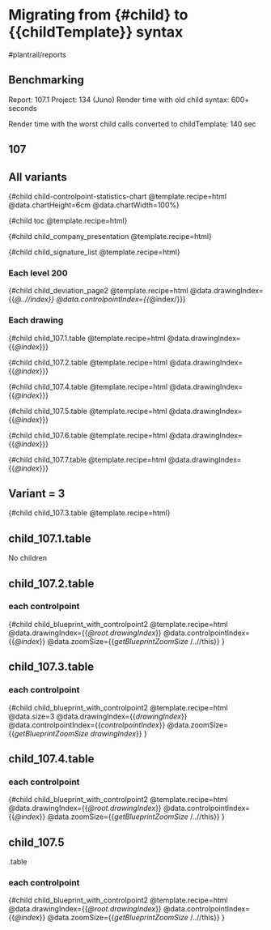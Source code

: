 # Migrating from {#child} to {{childTemplate}} syntax
#plantrail/reports


## Benchmarking
Report: 107.1
Project: 134 (Juno)
Render time with old child syntax: 600+ seconds

Render time with the worst child calls converted to childTemplate: 140 sec



## 107
## All variants
{#child child-controlpoint-statistics-chart @template.recipe=html @data.chartHeight=6cm @data.chartWidth=100%}

{#child toc @template.recipe=html}

{#child child_company_presentation @template.recipe=html}

{#child child_signature_list @template.recipe=html}

### Each level 200
{#child child_deviation_page2 @template.recipe=html @data.drawingIndex={{*@..//index}} @data.controlpointIndex={{*@index/}}}

### Each drawing
{#child child_107.1.table @template.recipe=html @data.drawingIndex={{*@index*}}}

{#child child_107.2.table @template.recipe=html @data.drawingIndex={{*@index*}}}

{#child child_107.4.table @template.recipe=html @data.drawingIndex={{*@index*}}}

{#child child_107.5.table @template.recipe=html @data.drawingIndex={{*@index*}}}

{#child child_107.6.table @template.recipe=html @data.drawingIndex={{*@index*}}}

{#child child_107.7.table @template.recipe=html @data.drawingIndex={{*@index*}}}

## Variant = 3
{#child child_107.3.table @template.recipe=html}

## child_107.1.table
No children

## child_107.2.table
### each controlpoint
{#child child_blueprint_with_controlpoint2 @template.recipe=html @data.drawingIndex={{*@root.drawingIndex*}} @data.controlpointIndex={{*@index*}} @data.zoomSize={{*getBlueprintZoomSize* /..//this}} }

## child_107.3.table
### each controlpoint
{#child child_blueprint_with_controlpoint2 @template.recipe=html @data.size=3 @data.drawingIndex={{*drawingIndex*}} @data.controlpointIndex={{*controlpointIndex*}} @data.zoomSize={{*getBlueprintZoomSize* *drawingIndex*}} }

## child_107.4.table
### each controlpoint
{#child child_blueprint_with_controlpoint2 @template.recipe=html @data.drawingIndex={{*@root.drawingIndex*}} @data.controlpointIndex={{*@index*}} @data.zoomSize={{*getBlueprintZoomSize* /..//this}} }

## child_107.5
.table
### each controlpoint
{#child child_blueprint_with_controlpoint2 @template.recipe=html @data.drawingIndex={{*@root.drawingIndex*}} @data.controlpointIndex={{*@index*}} @data.zoomSize={{*getBlueprintZoomSize* /..//this}} }
